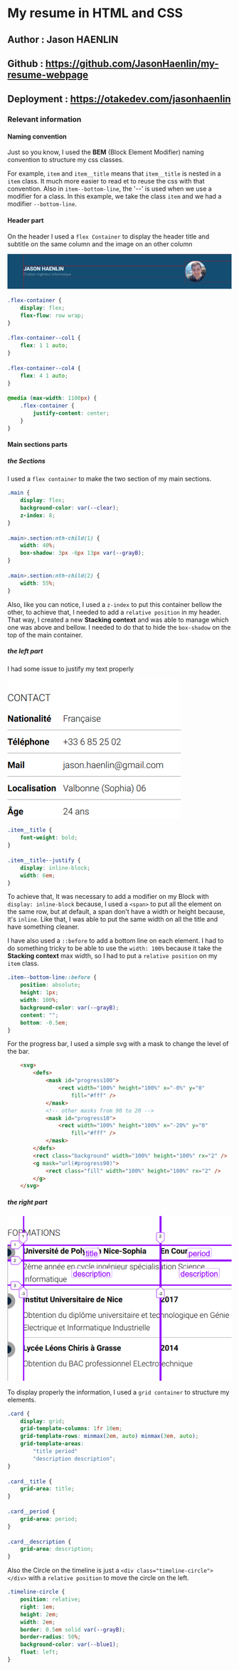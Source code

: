 # My resume in HTML and CSS

## Author : Jason HAENLIN

## Github : <https://github.com/JasonHaenlin/my-resume-webpage>

## Deployment : <https://otakedev.com/jasonhaenlin>

### Relevant information

#### Naming convention

Just so you know, I used the **BEM** (Block Element Modifier) naming convention to structure my css classes.

For example, `item` and `item__title` means that `item__title` is nested in a `item` class. It much more easier to read et to reuse the css with that convention. Also in `item--bottom-line`, the '--' is used when we use a modifier for a class. In this example, we take the class `item` and we had a modifier `--bottom-line`.

#### Header part

On the header I used a `flex Container` to display the header title and subtitle on the same column and the image on an other column

![headerFlex](resources/screens/Screen1.png)

```css
.flex-container {
    display: flex;
    flex-flow: row wrap;
}

.flex-container--col1 {
    flex: 1 1 auto;
}

.flex-container--col4 {
    flex: 4 1 auto;
}

@media (max-width: 1100px) {
    .flex-container {
        justify-content: center;
    }
}
```

#### Main sections parts

##### the Sections

I used a `flex container` to make the two section of my main sections.

```css
.main {
    display: flex;
    background-color: var(--clear);
    z-index: 8;
}

.main>.section:nth-child(1) {
    width: 40%;
    box-shadow: 3px -6px 13px var(--grayB);
}

.main>.section:nth-child(2) {
    width: 55%;
}
```

Also, like you can notice, I used a `z-index` to put this container bellow the other, to achieve that, I needed to add a `relative position` in my header. That way, I created a new **Stacking context** and was able to manage which one was above and bellow. I needed to do that to hide the `box-shadow` on the top of the main container.

##### the left part

I had some issue to justify my text properly

![justifyText](resources/screens/Screen2.png)

```css
.item__title {
    font-weight: bold;
}

.item__title--justify {
    display: inline-block;
    width: 6em;
}
```

To achieve that, It was necessary to add a modifier on my Block with `display: inline-block` because, I used a `<span>` to put all the element on the same row, but at default, a span don't have a width or height because, it's `inline`. Like that, I was able to put the same width on all the title and have something cleaner.

I have also used a `::before` to add a bottom line on each element.
I had to do something tricky to be able to use the `width: 100%` because it take the **Stacking context** max width, so I had to put a `relative position` on my `item` class.

```css
.item--bottom-line::before {
    position: absolute;
    height: 1px;
    width: 100%;
    background-color: var(--grayB);
    content: "";
    bottom: -0.5em;
}
```

For the progress bar, I used a simple svg with a mask to change the level of the bar.

```html
    <svg>
        <defs>
            <mask id="progress100">
                <rect width="100%" height="100%" x="-0%" y="0"
                    fill="#fff" />
            </mask>
            <!-- other masks from 90 to 20 -->
            <mask id="progress10">
                <rect width="100%" height="100%" x="-20%" y="0"
                    fill="#fff" />
            </mask>
        </defs>
        <rect class="background" width="100%" height="100%" rx="2" />
        <g mask="url(#progress90)">
            <rect class="fill" width="100%" height="100%" rx="2" />
        </g>
    </svg>
```

##### the right part

![justifyText](resources\screens\Screen3.png)

To display properly the information, I used a `grid container` to structure my elements.

```css
.card {
    display: grid;
    grid-template-columns: 1fr 10em;
    grid-template-rows: minmax(2em, auto) minmax(3em, auto);
    grid-template-areas:
        "title period"
        "description description";
}

.card__title {
    grid-area: title;
}

.card__period {
    grid-area: period;
}

.card__description {
    grid-area: description;
}
```

Also the Circle on the timeline is just a `<div class="timeline-circle"></div>` with a `relative position` to move the circle on the left.

```css
.timeline-circle {
    position: relative;
    right: 1em;
    height: 2em;
    width: 2em;
    border: 0.5em solid var(--grayB);
    border-radius: 50%;
    background-color: var(--blue1);
    float: left;
}
```
